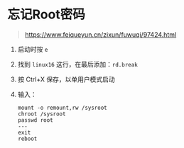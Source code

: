 # 忘记Root密码
> https://www.feiqueyun.cn/zixun/fuwuqi/97424.html

1. 启动时按 `e`

2. 找到 `linux16` 这行，在最后添加：`rd.break`

3. 按 Ctrl+X 保存，以单用户模式启动

4. 输入：
	```shell
	mount -o remount,rw /sysroot
	chroot /sysroot
	passwd root
	---
	exit 
	reboot
	```
